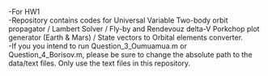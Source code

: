 -For HW1 <br>
-Repository contains codes for Universal Variable Two-body orbit propagator / Lambert Solver / Fly-by and Rendevouz delta-V Porkchop plot generator (Earth & Mars) / State vectors to Orbital elements converter.<br>
-If you you intend to run Question_3_Oumuamua.m or Question_4_Borisov.m, please be sure to change the absolute path to the data/text files. Only use the text files in this repository.
